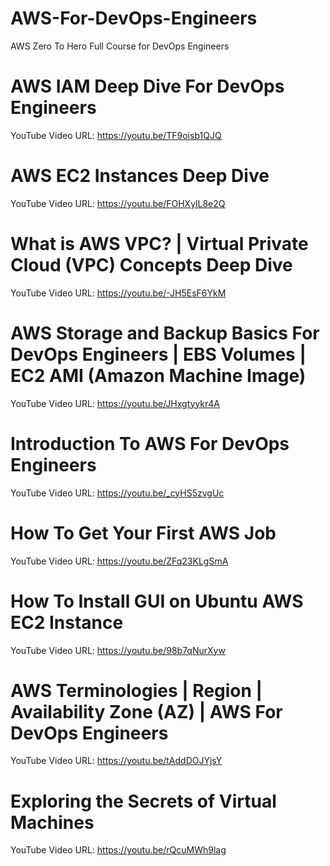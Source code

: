 # AWS-For-DevOps-Engineers
AWS Zero To Hero Full Course for DevOps Engineers

# AWS IAM Deep Dive For DevOps Engineers
YouTube Video URL: https://youtu.be/TF9oisb1QJQ

# AWS EC2 Instances Deep Dive
YouTube Video URL: https://youtu.be/FOHXylL8e2Q

# What is AWS VPC? | Virtual Private Cloud (VPC) Concepts Deep Dive
YouTube Video URL: https://youtu.be/-JH5EsF6YkM

# AWS Storage and Backup Basics For DevOps Engineers | EBS Volumes | EC2 AMI (Amazon Machine Image)
YouTube Video URL: https://youtu.be/JHxgtyykr4A

# Introduction To AWS For DevOps Engineers
YouTube Video URL: https://youtu.be/_cyHS5zvgUc

# How To Get Your First AWS Job
YouTube Video URL: https://youtu.be/ZFq23KLgSmA

# How To Install GUI on Ubuntu AWS EC2 Instance
YouTube Video URL: https://youtu.be/98b7qNurXyw

# AWS Terminologies | Region | Availability Zone (AZ) | AWS For DevOps Engineers
YouTube Video URL: https://youtu.be/tAddDOJYjsY

# Exploring the Secrets of Virtual Machines
YouTube Video URL: https://youtu.be/rQcuMWh9lag

